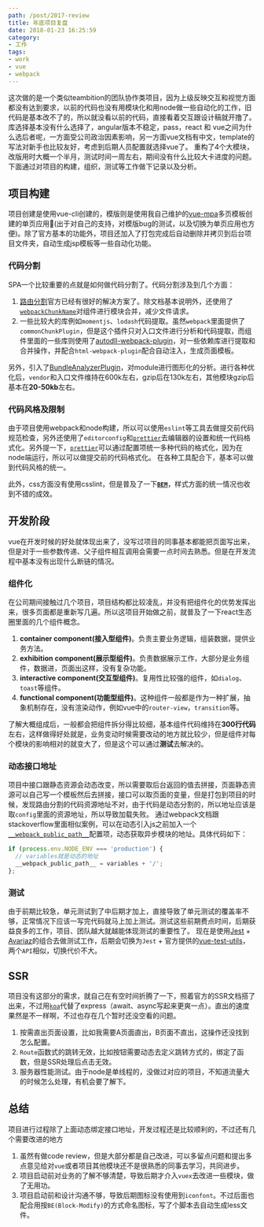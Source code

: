 ```yaml
---
path: /post/2017-review
title: 年底项目复盘
date: 2018-01-23 16:25:59
category:
- 工作
tags:
- work
- vue
- webpack
---
```


这次做的是一个类似teambition的团队协作类项目，因为上级反映交互和视觉方面都没有达到要求，以前的代码也没有用模块化和用node做一些自动化的工作，旧代码是基本改不了的，所以就没看以前的代码，直接看着交互跟设计稿就开撸了。
库选择基本没有什么选择了，angular版本不稳定，pass，react 和 vue之间为什么选后者呢，一方面受公司政治因素影响，另一方面vue文档有中文，template的写法对新手也比较友好，考虑到后期人员配置就选择vue了。
重构了4个大模块，改版用时大概一个半月，测试时间一周左右，期间没有什么比较大卡进度的问题。下面通过对项目的构建，组织，测试等工作做下记录以及分析。

## 项目构建

项目创建是使用vue-cli创建的，模版则是使用我自己维护的[vue-mpa](https://github.com/kitwon/vue-mpa)多页模板创建的单页应用🤩(出于对自己的支持，对模版bug的测试，以及切换为单页应用也方便)。除了官方基本的功能外，项目还加入了打包完成后自动删除并拷贝到后台项目文件夹，自动生成jsp模板等一些自动化功能。

<!-- more -->

### 代码分割

SPA一个比较重要的点就是如何做代码分割了。代码分割涉及到几个方面：

1. [路由分割](https://router.vuejs.org/zh-cn/advanced/lazy-loading.html)官方已经有很好的解决方案了。除文档基本说明外，还使用了[`webpackChunkName`](https://doc.webpack-china.org/api/module-methods/#import-)对组件进行模块合并，减少文件请求。
2. 一些比较大的库例如`momentjs`、`lodash`代码提取。虽然`webpack`里面提供了`commonChunkPlugin`，但是这个插件只对入口文件进行分析和代码提取，而组件里面的一些库则使用了[autodll-webpack-plugin](https://github.com/asfktz/autodll-webpack-plugin)，对一些依赖库进行提取和合并操作，并配合`html-webpack-plugin`配合自动注入，生成页面模板。

另外，引入了[BundleAnalyzerPlugin](https://github.com/webpack-contrib/webpack-bundle-analyzer)，对module进行图形化的分析。进行各种优化后，`vendor`和入口文件维持在600k左右，gzip后在130k左右，其他模块gzip后基本在**20-50kb**左右。

### 代码风格及限制

由于项目使用webpack和node构建，所以可以使用`eslint`等工具去做提交前代码规范检查，另外还使用了`editorconfig`和[`prettier`](https://github.com/prettier/prettier)去编辑器的设置和统一代码格式化。另外提一下，[`prettier`](https://github.com/prettier/prettier)可以通过配置项统一多种代码的格式化，因为在node端运行，所以可以做提交前的代码格式化。
在各种工具配合下，基本可以做到代码风格的统一。

此外，css方面没有使用csslint，但是普及了一下[**`BEM`**](http://getbem.com/)，样式方面的统一情况也收到不错的成效。

## 开发阶段

vue在开发时候的好处就体现出来了，没写过项目的同事基本都能把页面写出来，但是对于一些参数传递、父子组件相互调用会需要一点时间去熟悉。但是在开发流程中基本没有出现什么断链的情况。

### 组件化

在公司期间接触过几个项目，项目结构都比较凌乱，并没有把组件化的优势发挥出来，很多页面都是重新写几遍。所以这项目开始做之前，就普及了一下react生态圈里面的几个组件概念。

1. **container component(接入型组件)**。负责主要业务逻辑，组装数据，提供业务方法。
2. **exhibition component(展示型组件)**。负责数据展示工作，大部分是业务组件，数据进，页面出这样，没有复杂功能。
3. **interactive component(交互型组件)**。复用性比较强的组件，如`dialog`、`toast`等组件。
4. **functional component(功能型组件)**。这种组件一般都是作为一种扩展，抽象机制存在，没有渲染动作，例如vue中的`router-view`，`transition`等。

了解大概组成后，一般都会把组件拆分得比较细，基本组件代码维持在**300行代码**左右，这样做得好处就是，业务变动时候需要改动的地方就比较少，但是组件对每个模块的影响相对的就变大了，但是这个可以通过**测试**去解决的。

### 动态接口地址

项目中接口跟静态资源会动态改变，所以需要取后台返回的值去拼接，页面静态资源可以自己写一个模板然后去拼接，接口可以取页面的变量，但是打包到项目的时候，发现路由分割的代码资源地址不对，由于代码是动态分割的，所以地址应该是取`config`里面的资源地址，所以导致加载失败。
通过webpack文档跟stackoverflow里面相似案例，可以在动态引入js之前加入一个[`__webpack_public_path__`](https://webpack.js.org/api/module-variables/#__webpack_public_path__-webpack-specific-)配置项，动态获取异步模块的地址。具体代码如下：

```javascript
if (process.env.NODE_ENV === 'production') {
  // variables就是动态的地址
  __webpack_public_path__ = variables + '/';
};
```

### 测试

由于前期比较急，单元测试到了中后期才加上，直接导致了单元测试的覆盖率不够，正常情况下应该一写完代码就马上加上测试。测试这些前期费点时间，后期获益良多的工作，项目、团队越大就越能体现测试的重要性了。
现在是使用[Jest](https://facebook.github.io/jest/) + [Avariaz](https://eddyerburgh.gitbooks.io/avoriaz/content/)的组合去做测试工作，后期会切换为`Jest` + 官方提供的[vue-test-utils](https://vue-test-utils.vuejs.org/zh-cn/)，两个`API`相似，切换代价不大。

## SSR

项目没有这部分的需求，就自己在有空时间折腾了一下，照着官方的SSR文档搭了出来，不过用[`koa`](http://koajs.com/)代替了express（await、async写起来更爽一点）。直出的速度果然是不一样啊，不过也存在几个暂时还没空看的问题。

1. 按需直出页面设置，比如我需要A页面直出，B页面不直出，这操作还没找到怎么配置。
2. `Route`函数式的跳转无效，比如按钮需要动态去定义跳转方式的，绑定了函数，但是SSR处理后点击无效。
3. 服务器性能测试。由于node是单线程的，没做过对应的项目，不知道流量大的时候怎么处理，有机会要了解下。

## 总结

项目进行过程除了上面动态绑定接口地址，开发过程还是比较顺利的，不过还有几个需要改进的地方

1. 虽然有做code review，但是大部分都是自己改进，可以多留点问题和提出多点意见给对`vue`或者项目其他模块还不是很熟悉的同事去学习，共同进步。
2. 项目启动前对业务的了解不够清楚，导致后期才介入`vuex`去改进一些模块，做了无用功。
3. 项目启动前和设计沟通不够，导致后期图标没有使用到`iconfont`。不过后面也配合用按`BE(Block-Modify)`的方式命名图标，写了个脚本去自动生成less文件。
